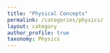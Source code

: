 ```yaml
---
title: "Physical Concepts"
permalink: /categories/physics/
layout: category
author_profile: true
taxonomy: Physics
---
```

